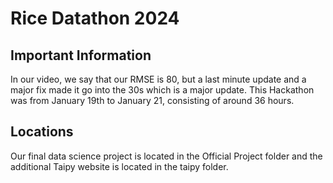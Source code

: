 # Rice Datathon 2024
## Important Information 
In our video, we say that our RMSE is 80, but a last minute update and a major fix made it go into the 30s which is a major update. This Hackathon was from January 19th to January 21, consisting of around 36 hours. 
## Locations
Our final data science project is located in the Official Project folder and the additional Taipy website is located in the taipy folder.
